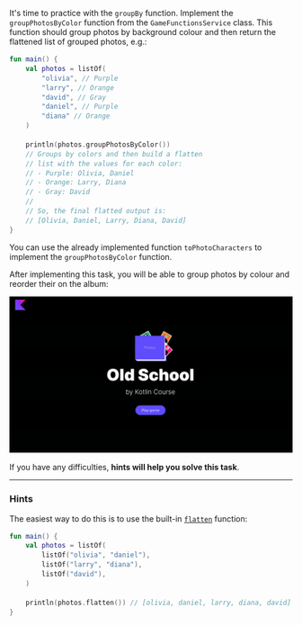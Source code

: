 It's time to practice with the `groupBy` function. 
Implement the `groupPhotosByColor` function from the `GameFunctionsService` class.
This function should group photos by background colour and then return 
the flattened list of grouped photos, e.g.:
```kotlin
fun main() {
    val photos = listOf(
        "olivia", // Purple
        "larry", // Orange
        "david", // Gray
        "daniel", // Purple
        "diana" // Orange
    )

    println(photos.groupPhotosByColor())
    // Groups by colors and then build a flatten 
    // list with the values for each color: 
    // - Purple: Olivia, Daniel
    // - Orange: Larry, Diana
    // - Gray: David
    //
    // So, the final flatted output is:
    // [Olivia, Daniel, Larry, Diana, David]
}
```

You can use the already implemented function `toPhotoCharacters` to implement the `groupPhotosByColor` function.

After implementing this task, you will be able to group photos by colour and reorder their on the album:

![Current state](../../utils/src/main/resources/images/old/school/states/state_3.gif)

If you have any difficulties, **hints will help you solve this task**.

----

### Hints

<div class="hint" title="How do I flatten a list of lists?">

The easiest way to do this is to use the built-in [`flatten`](https://kotlinlang.org/api/latest/jvm/stdlib/kotlin.collections/flatten.html) function:
```kotlin
fun main() {
    val photos = listOf(
        listOf("olivia", "daniel"),
        listOf("larry", "diana"),
        listOf("david"),
    )

    println(photos.flatten()) // [olivia, daniel, larry, diana, david]
}
```
</div>